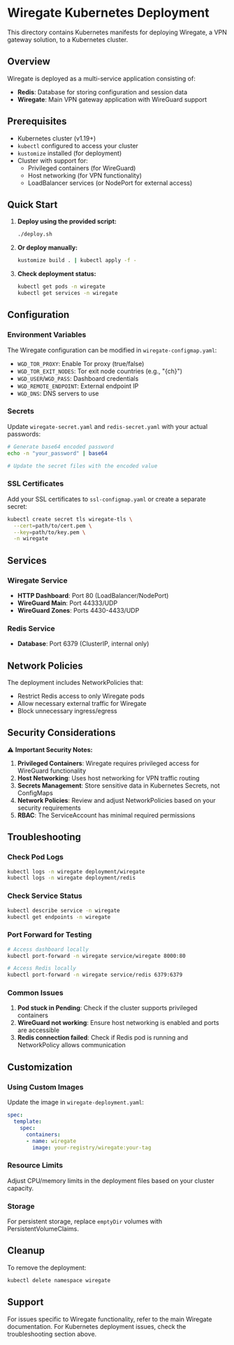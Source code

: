 # Wiregate Kubernetes Deployment

This directory contains Kubernetes manifests for deploying Wiregate, a VPN gateway solution, to a Kubernetes cluster.

## Overview

Wiregate is deployed as a multi-service application consisting of:
- **Redis**: Database for storing configuration and session data
- **Wiregate**: Main VPN gateway application with WireGuard support

## Prerequisites

- Kubernetes cluster (v1.19+)
- `kubectl` configured to access your cluster
- `kustomize` installed (for deployment)
- Cluster with support for:
  - Privileged containers (for WireGuard)
  - Host networking (for VPN functionality)
  - LoadBalancer services (or NodePort for external access)

## Quick Start

1. **Deploy using the provided script:**
   ```bash
   ./deploy.sh
   ```

2. **Or deploy manually:**
   ```bash
   kustomize build . | kubectl apply -f -
   ```

3. **Check deployment status:**
   ```bash
   kubectl get pods -n wiregate
   kubectl get services -n wiregate
   ```

## Configuration

### Environment Variables

The Wiregate configuration can be modified in `wiregate-configmap.yaml`:

- `WGD_TOR_PROXY`: Enable Tor proxy (true/false)
- `WGD_TOR_EXIT_NODES`: Tor exit node countries (e.g., "{ch}")
- `WGD_USER`/`WGD_PASS`: Dashboard credentials
- `WGD_REMOTE_ENDPOINT`: External endpoint IP
- `WGD_DNS`: DNS servers to use

### Secrets

Update `wiregate-secret.yaml` and `redis-secret.yaml` with your actual passwords:

```bash
# Generate base64 encoded password
echo -n "your_password" | base64

# Update the secret files with the encoded value
```

### SSL Certificates

Add your SSL certificates to `ssl-configmap.yaml` or create a separate secret:

```bash
kubectl create secret tls wiregate-tls \
  --cert=path/to/cert.pem \
  --key=path/to/key.pem \
  -n wiregate
```

## Services

### Wiregate Service
- **HTTP Dashboard**: Port 80 (LoadBalancer/NodePort)
- **WireGuard Main**: Port 44333/UDP
- **WireGuard Zones**: Ports 4430-4433/UDP

### Redis Service
- **Database**: Port 6379 (ClusterIP, internal only)

## Network Policies

The deployment includes NetworkPolicies that:
- Restrict Redis access to only Wiregate pods
- Allow necessary external traffic for Wiregate
- Block unnecessary ingress/egress

## Security Considerations

⚠️ **Important Security Notes:**

1. **Privileged Containers**: Wiregate requires privileged access for WireGuard functionality
2. **Host Networking**: Uses host networking for VPN traffic routing
3. **Secrets Management**: Store sensitive data in Kubernetes Secrets, not ConfigMaps
4. **Network Policies**: Review and adjust NetworkPolicies based on your security requirements
5. **RBAC**: The ServiceAccount has minimal required permissions

## Troubleshooting

### Check Pod Logs
```bash
kubectl logs -n wiregate deployment/wiregate
kubectl logs -n wiregate deployment/redis
```

### Check Service Status
```bash
kubectl describe service -n wiregate
kubectl get endpoints -n wiregate
```

### Port Forward for Testing
```bash
# Access dashboard locally
kubectl port-forward -n wiregate service/wiregate 8000:80

# Access Redis locally
kubectl port-forward -n wiregate service/redis 6379:6379
```

### Common Issues

1. **Pod stuck in Pending**: Check if the cluster supports privileged containers
2. **WireGuard not working**: Ensure host networking is enabled and ports are accessible
3. **Redis connection failed**: Check if Redis pod is running and NetworkPolicy allows communication

## Customization

### Using Custom Images
Update the image in `wiregate-deployment.yaml`:
```yaml
spec:
  template:
    spec:
      containers:
      - name: wiregate
        image: your-registry/wiregate:your-tag
```

### Resource Limits
Adjust CPU/memory limits in the deployment files based on your cluster capacity.

### Storage
For persistent storage, replace `emptyDir` volumes with PersistentVolumeClaims.

## Cleanup

To remove the deployment:
```bash
kubectl delete namespace wiregate
```

## Support

For issues specific to Wiregate functionality, refer to the main Wiregate documentation.
For Kubernetes deployment issues, check the troubleshooting section above.
